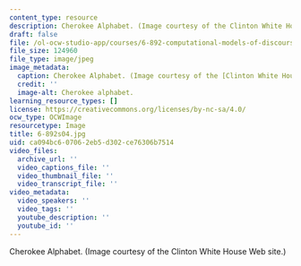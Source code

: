 ```yaml
---
content_type: resource
description: Cherokee Alphabet. (Image courtesy of the Clinton White House Web site.)
draft: false
file: /ol-ocw-studio-app/courses/6-892-computational-models-of-discourse-spring-2004/ca094bc607062eb5d302ce76306b7514_6-892s04.jpg
file_size: 124960
file_type: image/jpeg
image_metadata:
  caption: Cherokee Alphabet. (Image courtesy of the [Clinton White House Web site](https://clinton.presidentiallibraries.us/collections/show/18).)
  credit: ''
  image-alt: Cherokee alphabet.
learning_resource_types: []
license: https://creativecommons.org/licenses/by-nc-sa/4.0/
ocw_type: OCWImage
resourcetype: Image
title: 6-892s04.jpg
uid: ca094bc6-0706-2eb5-d302-ce76306b7514
video_files:
  archive_url: ''
  video_captions_file: ''
  video_thumbnail_file: ''
  video_transcript_file: ''
video_metadata:
  video_speakers: ''
  video_tags: ''
  youtube_description: ''
  youtube_id: ''
---
```

Cherokee Alphabet. (Image courtesy of the Clinton White House Web site.)